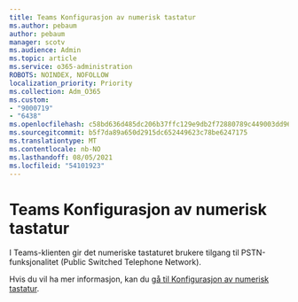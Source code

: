 ```yaml
---
title: Teams Konfigurasjon av numerisk tastatur
ms.author: pebaum
author: pebaum
manager: scotv
ms.audience: Admin
ms.topic: article
ms.service: o365-administration
ROBOTS: NOINDEX, NOFOLLOW
localization_priority: Priority
ms.collection: Adm_O365
ms.custom:
- "9000719"
- "6438"
ms.openlocfilehash: c58bd636d485dc206b37ffc129e9db2f72880789c449003dd96db562c7a47542
ms.sourcegitcommit: b5f7da89a650d2915dc652449623c78be6247175
ms.translationtype: MT
ms.contentlocale: nb-NO
ms.lasthandoff: 08/05/2021
ms.locfileid: "54101923"
---
```

# <a name="teams-dial-pad-configuration"></a>Teams Konfigurasjon av numerisk tastatur

I Teams-klienten gir det numeriske tastaturet brukere tilgang til PSTN-funksjonalitet (Public Switched Telephone Network).  

Hvis du vil ha mer informasjon, kan du [gå til Konfigurasjon av numerisk tastatur](https://docs.microsoft.com/microsoftteams/dial-pad-configuration).
